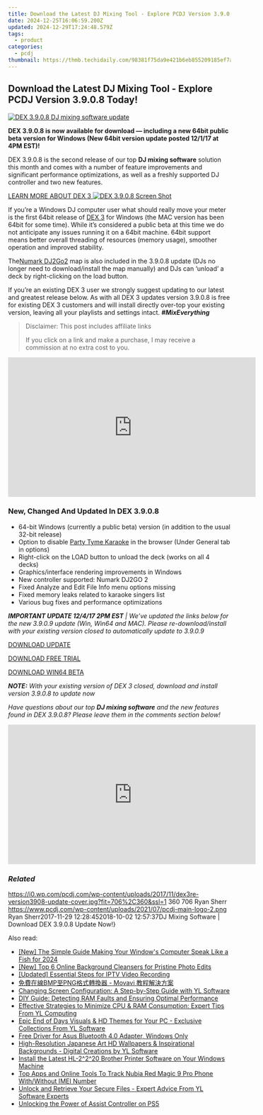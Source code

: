 ```yaml
---
title: Download the Latest DJ Mixing Tool - Explore PCDJ Version 3.9.0.8 Today!
date: 2024-12-25T16:06:59.200Z
updated: 2024-12-29T17:24:48.579Z
tags:
  - product
categories:
  - pcdj
thumbnail: https://thmb.techidaily.com/98381f75da9e421b6eb855209185ef7a1fbf0a3e49f7737dbe8956238d8582c9.jpg
---
```


## Download the Latest DJ Mixing Tool - Explore PCDJ Version 3.9.0.8 Today!

[![DEX 3.9.0.8 DJ mixing software update](https://i0.wp.com/pcdj.com/wp-content/uploads/2017/11/dex3re-version3908-update-cover.jpg?resize=706%2C321&ssl=1)](https://i0.wp.com/pcdj.com/wp-content/uploads/2017/11/dex3re-version3908-update-cover.jpg?fit=706%2C360&ssl=1 "DEX 3.9.0.8 DJ mixing software update")

**DEX 3.9.0.8 is now available for download — including a new 64bit public beta version for Windows (New 64bit version update posted 12/1/17 at 4PM EST)!**

DEX 3.9.0.8 is the second release of our top **DJ mixing software** solution this month and comes with a number of feature improvements and significant performance optimizations, as well as a freshly supported DJ controller and two new features.

[LEARN MORE ABOUT DEX 3 ![DEX 3.9.0.8 Screen Shot](https://i2.wp.com/pcdj.com/wp-content/uploads/2017/11/dex3908_skin.jpg?fit=300%2C169&ssl=1 "DEX 3.9.0.8 Screen Shot")](https://tools.techidaily.com/pcdj/products/)

If you’re a Windows DJ computer user what should really move your meter is the first 64bit release of [DEX 3](https://tools.techidaily.com/pcdj/products/) for Windows (the MAC version has been 64bit for some time). While it’s considered a public beta at this time we do not anticipate any issues running it on a 64bit machine. 64bit support means better overall threading of resources (memory usage), smoother operation and improved stability.

The[Numark DJ2Go2](https://tools.techidaily.com/pcdj/products/) map is also included in the 3.9.0.8 update (DJs no longer need to download/install the map manually) and DJs can ‘unload’ a deck by right-clicking on the load button.

If you’re an existing DEX 3 user we strongly suggest updating to our latest and greatest release below. As with all DEX 3 updates version 3.9.0.8 is free for existing DEX 3 customers and will install directly over-top your existing version, leaving all your playlists and settings intact. **_#MixEverything_**

>  Disclaimer: This post includes affiliate links
>
>  If you click on a link and make a purchase, I may receive a commission at no extra cost to you.
>

<!-- affiliate ads begin -->
<iframe width="560" height="315" src="https://www.youtube.com/embed/X18Dq7rV-xI?si=twFfXIPD0TFmC5EM" title="YouTube video player" frameborder="0" allow="accelerometer; autoplay; clipboard-write; encrypted-media; gyroscope; picture-in-picture; web-share" referrerpolicy="strict-origin-when-cross-origin" allowfullscreen></iframe>
<!-- affiliate ads end -->

### New, Changed And Updated In DEX 3.9.0.8

* 64-bit Windows (currently a public beta) version (in addition to the usual 32-bit release)
* Option to disable [Party Tyme Karaoke](https://tools.techidaily.com/pcdj/products/) in the browser (Under General tab in options)
* Right-click on the LOAD button to unload the deck (works on all 4 decks)
* Graphics/interface rendering improvements in Windows
* New controller supported: Numark DJ2GO 2
* Fixed Analyze and Edit File Info menu options missing
* Fixed memory leaks related to karaoke singers list
* Various bug fixes and performance optimizations

_**IMPORTANT UPDATE 12/4/17 2PM EST** | We’ve updated the links below for the new 3.9.0.9 update (Win, Win64 and MAC). Please re-download/install with your existing version closed to automatically update to 3.9.0.9_

[DOWNLOAD UPDATE](https://tools.techidaily.com/pcdj/products/)

[DOWNLOAD FREE TRIAL](https://tools.techidaily.com/pcdj/products/)

[DOWNLOAD WIN64 BETA](https://tools.techidaily.com/pcdj/products/)

_**NOTE:** With your existing version of DEX 3 closed, download and install version 3.9.0.8 to update now_

_Have questions about our top **DJ mixing software** and the new features found in DEX 3.9.0.8? Please leave them in the comments section below!_

<!-- affiliate ads begin -->
<iframe width="560" height="315" src="https://www.youtube.com/embed/mHFtYJppXFk?si=ylFaAT4nXqCmlV8F" title="YouTube video player" frameborder="0" allow="accelerometer; autoplay; clipboard-write; encrypted-media; gyroscope; picture-in-picture; web-share" referrerpolicy="strict-origin-when-cross-origin" allowfullscreen></iframe>
<!-- affiliate ads end -->

### _Related_

https://i0.wp.com/pcdj.com/wp-content/uploads/2017/11/dex3re-version3908-update-cover.jpg?fit=706%2C360&ssl=1 360 706 Ryan Sherr https://www.pcdj.com/wp-content/uploads/2021/07/pcdj-main-logo-2.png Ryan Sherr2017-11-29 12:28:452018-10-02 12:57:37DJ Mixing Software | Download DEX 3.9.0.8 Update Now!}

<ins class="adsbygoogle"
     style="display:block"
     data-ad-format="autorelaxed"
     data-ad-client="ca-pub-7571918770474297"
     data-ad-slot="1223367746"></ins>

<ins class="adsbygoogle"
     style="display:block"
     data-ad-client="ca-pub-7571918770474297"
     data-ad-slot="8358498916"
     data-ad-format="auto"
     data-full-width-responsive="true"></ins>

<span class="atpl-alsoreadstyle">Also read:</span>
<div><ul>
<li><a href="https://fox-http.techidaily.com/new-the-simple-guide-making-your-windows-computer-speak-like-a-fish-for-2024/"><u>[New] The Simple Guide Making Your Window's Computer Speak Like a Fish for 2024</u></a></li>
<li><a href="https://fox-friendly.techidaily.com/new-top-6-online-background-cleansers-for-pristine-photo-edits/"><u>[New] Top 6 Online Background Cleansers for Pristine Photo Edits</u></a></li>
<li><a href="https://screen-recording.techidaily.com/updated-essential-steps-for-iptv-video-recording/"><u>[Updated] Essential Steps for IPTV Video Recording</u></a></li>
<li><a href="https://win-tutorials.techidaily.com/1726226965386-bmppng-movavi/"><u>免費在線BMP至PNG格式轉換器 - Movavi 教程解決方案</u></a></li>
<li><a href="https://win-cloud.techidaily.com/changing-screen-configuration-a-step-by-step-guide-with-yl-software/"><u>Changing Screen Configuration: A Step-by-Step Guide with YL Software</u></a></li>
<li><a href="https://win-cloud.techidaily.com/diy-guide-detecting-ram-faults-and-ensuring-optimal-performance/"><u>DIY Guide: Detecting RAM Faults and Ensuring Optimal Performance</u></a></li>
<li><a href="https://win-cloud.techidaily.com/effective-strategies-to-minimize-cpu-and-ram-consumption-expert-tips-from-yl-computing/"><u>Effective Strategies to Minimize CPU & RAM Consumption: Expert Tips From YL Computing</u></a></li>
<li><a href="https://win-cloud.techidaily.com/epic-end-of-days-visuals-and-hd-themes-for-your-pc-exclusive-collections-from-yl-software/"><u>Epic End of Days Visuals & HD Themes for Your PC - Exclusive Collections From YL Software</u></a></li>
<li><a href="https://driver-install.techidaily.com/free-driver-for-asus-bluetooth-40-adapter-windows-only/"><u>Free Driver for Asus Bluetooth 4.0 Adapter, Windows Only</u></a></li>
<li><a href="https://win-cloud.techidaily.com/high-resolution-japanese-art-hd-wallpapers-and-inspirational-backgrounds-digital-creations-by-yl-software/"><u>High-Resolution Japanese Art HD Wallpapers & Inspirational Backgrounds - Digital Creations by YL Software</u></a></li>
<li><a href="https://win-dash.techidaily.com/install-the-latest-hl-2220-brother-printer-software-on-your-windows-machine/"><u>Install the Latest HL-2^2^20 Brother Printer Software on Your Windows Machine</u></a></li>
<li><a href="https://easy-unlock-android.techidaily.com/top-apps-and-online-tools-to-track-nubia-red-magic-9-pro-phone-withwithout-imei-number-by-drfone-android/"><u>Top Apps and Online Tools To Track Nubia Red Magic 9 Pro Phone With/Without IMEI Number</u></a></li>
<li><a href="https://win-cloud.techidaily.com/unlock-and-retrieve-your-secure-files-expert-advice-from-yl-software-experts/"><u>Unlock and Retrieve Your Secure Files - Expert Advice From YL Software Experts</u></a></li>
<li><a href="https://games-able.techidaily.com/unlocking-the-power-of-assist-controller-on-ps5/"><u>Unlocking the Power of Assist Controller on PS5</u></a></li>
</ul></div>


